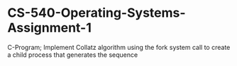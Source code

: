# CS-540-Operating-Systems-Assignment-1
C-Program; Implement Collatz algorithm using the fork system call to create a child process that generates the sequence
